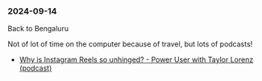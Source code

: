 ### 2024-09-14
Back to Bengaluru

Not of lot of time on the computer because of travel, but lots of podcasts!

* [Why is Instagram Reels so unhinged? - Power User with Taylor Lorenz (podcast)](https://lnns.co/oD0L_lJKCyY) 




